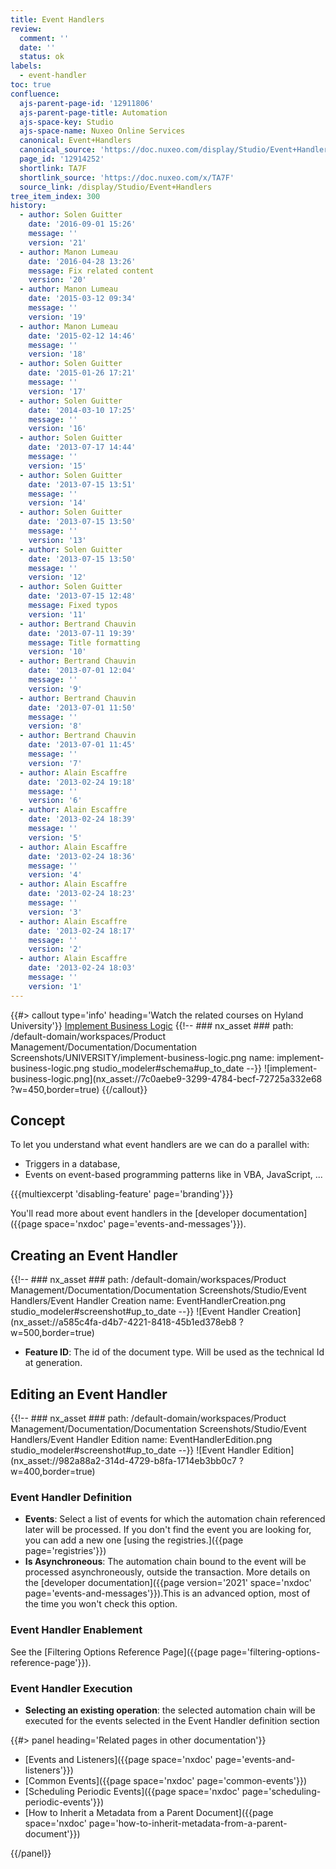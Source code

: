 ```yaml
---
title: Event Handlers
review:
  comment: ''
  date: ''
  status: ok
labels:
  - event-handler
toc: true
confluence:
  ajs-parent-page-id: '12911806'
  ajs-parent-page-title: Automation
  ajs-space-key: Studio
  ajs-space-name: Nuxeo Online Services
  canonical: Event+Handlers
  canonical_source: 'https://doc.nuxeo.com/display/Studio/Event+Handlers'
  page_id: '12914252'
  shortlink: TA7F
  shortlink_source: 'https://doc.nuxeo.com/x/TA7F'
  source_link: /display/Studio/Event+Handlers
tree_item_index: 300
history:
  - author: Solen Guitter
    date: '2016-09-01 15:26'
    message: ''
    version: '21'
  - author: Manon Lumeau
    date: '2016-04-28 13:26'
    message: Fix related content
    version: '20'
  - author: Manon Lumeau
    date: '2015-03-12 09:34'
    message: ''
    version: '19'
  - author: Manon Lumeau
    date: '2015-02-12 14:46'
    message: ''
    version: '18'
  - author: Solen Guitter
    date: '2015-01-26 17:21'
    message: ''
    version: '17'
  - author: Solen Guitter
    date: '2014-03-10 17:25'
    message: ''
    version: '16'
  - author: Solen Guitter
    date: '2013-07-17 14:44'
    message: ''
    version: '15'
  - author: Solen Guitter
    date: '2013-07-15 13:51'
    message: ''
    version: '14'
  - author: Solen Guitter
    date: '2013-07-15 13:50'
    message: ''
    version: '13'
  - author: Solen Guitter
    date: '2013-07-15 13:50'
    message: ''
    version: '12'
  - author: Solen Guitter
    date: '2013-07-15 12:48'
    message: Fixed typos
    version: '11'
  - author: Bertrand Chauvin
    date: '2013-07-11 19:39'
    message: Title formatting
    version: '10'
  - author: Bertrand Chauvin
    date: '2013-07-01 12:04'
    message: ''
    version: '9'
  - author: Bertrand Chauvin
    date: '2013-07-01 11:50'
    message: ''
    version: '8'
  - author: Bertrand Chauvin
    date: '2013-07-01 11:45'
    message: ''
    version: '7'
  - author: Alain Escaffre
    date: '2013-02-24 19:18'
    message: ''
    version: '6'
  - author: Alain Escaffre
    date: '2013-02-24 18:39'
    message: ''
    version: '5'
  - author: Alain Escaffre
    date: '2013-02-24 18:36'
    message: ''
    version: '4'
  - author: Alain Escaffre
    date: '2013-02-24 18:23'
    message: ''
    version: '3'
  - author: Alain Escaffre
    date: '2013-02-24 18:17'
    message: ''
    version: '2'
  - author: Alain Escaffre
    date: '2013-02-24 18:03'
    message: ''
    version: '1'
---
```


{{#> callout type='info' heading='Watch the related courses on Hyland University'}}
[Implement Business Logic](https://university.hyland.com/courses/e4055)
{{!--     ### nx_asset ###
    path: /default-domain/workspaces/Product Management/Documentation/Documentation Screenshots/UNIVERSITY/implement-business-logic.png
    name: implement-business-logic.png
    studio_modeler#schema#up_to_date
--}}
![implement-business-logic.png](nx_asset://7c0aebe9-3299-4784-becf-72725a332e68 ?w=450,border=true)
{{/callout}}

## Concept

To let you understand what event handlers are we can do a parallel with:

- Triggers in a database,
- Events on event-based programming patterns like in VBA, JavaScript, ...

{{{multiexcerpt 'disabling-feature' page='branding'}}}

You'll read more about event handlers in the [developer documentation]({{page space='nxdoc' page='events-and-messages'}}).

## Creating an Event Handler

<div>

{{!--     ### nx_asset ###
    path: /default-domain/workspaces/Product Management/Documentation/Documentation Screenshots/Studio/Event Handlers/Event Handler Creation
    name: EventHandlerCreation.png
    studio_modeler#screenshot#up_to_date
--}}
![Event Handler Creation](nx_asset://a585c4fa-d4b7-4221-8418-45b1ed378eb8 ?w=500,border=true)

</div>

- **Feature ID**: The id of the document type. Will be used as the technical Id at generation.

## Editing an Event Handler

{{!--     ### nx_asset ###
    path: /default-domain/workspaces/Product Management/Documentation/Documentation Screenshots/Studio/Event Handlers/Event Handler Edition
    name: EventHandlerEdition.png
    studio_modeler#screenshot#up_to_date
--}}
![Event Handler Edition](nx_asset://982a88a2-314d-4729-b8fa-1714eb3bb0c7 ?w=400,border=true)

### Event Handler Definition

- **Events**: Select a list of events for which the automation chain referenced later will be processed. If you don't find the event you are looking for, you can add a new one [using the registries.]({{page page='registries'}})
- **Is Asynchroneous**: The automation chain bound to the event will be processed asynchroneously, outside the transaction. More details on the [developer documentation]({{page version='2021' space='nxdoc' page='events-and-messages'}}).This is an advanced option, most of the time you won't check this option.

### Event Handler Enablement

See the [Filtering Options Reference Page]({{page page='filtering-options-reference-page'}}).

### Event Handler Execution

- **Selecting an existing operation**: the selected automation chain will be executed for the events selected in the Event Handler definition section

<div class="row" data-equalizer data-equalize-on="medium"><div class="column medium-6">{{#> panel heading='Related pages in other documentation'}}

- [Events and Listeners]({{page space='nxdoc' page='events-and-listeners'}})
- [Common Events]({{page space='nxdoc' page='common-events'}})
- [Scheduling Periodic Events]({{page space='nxdoc' page='scheduling-periodic-events'}})
- [How to Inherit a Metadata from a Parent Document]({{page space='nxdoc' page='how-to-inherit-metadata-from-a-parent-document'}})

{{/panel}}</div><div class="column medium-6">

&nbsp;

</div></div>
